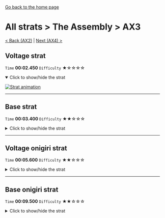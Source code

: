 [Go back to the home page](https://github.com/Doublevil/scbspeedrun)

# All strats > The Assembly > AX3

[< Back (AX2)](https://github.com/Doublevil/scbspeedrun/blob/main/levels/all_lvl/A/AX2.md) | [Next (AX4) >](https://github.com/Doublevil/scbspeedrun/blob/main/levels/all_lvl/A/AX4.md)

## Voltage strat

`Time` **00:02.450** `Difficulty` ★☆☆☆☆
<details open>
  <summary>Click to show/hide the strat</summary>

  [![Strat animation](https://github.com/Doublevil/scbspeedrun/blob/main/media/levels/A/AX3_VoltageStrat.webp)](https://github.com/Doublevil/scbspeedrun/blob/main/media/levels/A/AX3_VoltageStrat.mp4?raw=true)
</details>

---
## Base strat

`Time` **00:03.400** `Difficulty` ★★☆☆☆
<details>
  <summary>Click to show/hide the strat</summary>

  [![Strat animation](https://github.com/Doublevil/scbspeedrun/blob/main/media/levels/A/AX3_Strat.webp)](https://github.com/Doublevil/scbspeedrun/blob/main/media/levels/A/AX3_Strat.mp4?raw=true)

  **Notes**
  - Bouncing off the pistons so close to the glitch blocks might be spooky, but it should be very consistent.
</details>

---
## Voltage onigiri strat

`Time` **00:05.600** `Difficulty` ★★☆☆☆
<details>
  <summary>Click to show/hide the strat</summary>

  [![Strat animation](https://github.com/Doublevil/scbspeedrun/blob/main/media/levels/A/AX3_VoltageStrat.webp)](https://github.com/Doublevil/scbspeedrun/blob/main/media/levels/A/AX3_VoltageStrat.mp4?raw=true)

  **Notes**
  - If you often get knocked out by the pistons at the end, pay close attention to where we regenerate the voltage in the video. A different setup will probably be more dangerous.
</details>

---
## Base onigiri strat

`Time` **00:09.500** `Difficulty` ★★☆☆☆
<details>
  <summary>Click to show/hide the strat</summary>

  [![Strat animation](https://github.com/Doublevil/scbspeedrun/blob/main/media/levels/A/AX3_OnigiriStrat.webp)](https://github.com/Doublevil/scbspeedrun/blob/main/media/levels/A/AX3_OnigiriStrat.mp4?raw=true)

  **Notes**
  - Bouncing off the pistons so close to the glitch blocks might be spooky, but it should be very consistent.
</details>
